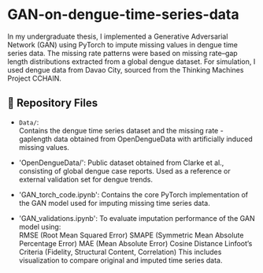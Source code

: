 # GAN-on-dengue-time-series-data

In my undergraduate thesis, I implemented a Generative Adversarial Network (GAN) using PyTorch to impute missing values in dengue time series data. The missing rate patterns were based on missing rate–gap length distributions extracted from a global dengue dataset. For simulation, I used dengue data from Davao City, sourced from the Thinking Machines Project CCHAIN. 

## 📁 Repository Files

- `Data/`:  
  Contains the dengue time series dataset and the missing rate - gaplength data obtained from OpenDengueData with artificially induced missing values.

- 'OpenDengueData/':
  Public dataset obtained from Clarke et al., consisting of global dengue case reports. Used as a reference or external validation set for dengue trends.

- 'GAN_torch_code.ipynb':
  Contains the core PyTorch implementation of the GAN model used for imputing missing time series data.

- 'GAN_validations.ipynb':
  To evaluate imputation performance of the GAN model using:  
    RMSE (Root Mean Squared Error)
    SMAPE (Symmetric Mean Absolute Percentage Error)
    MAE (Mean Absolute Error)
    Cosine Distance
    Linfoot’s Criteria (Fidelity, Structural Content, Correlation)
  This includes visualization to compare original and imputed time series data.

